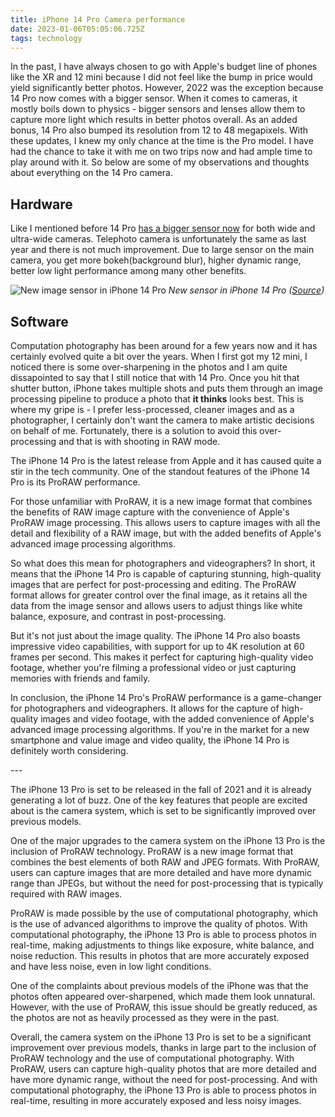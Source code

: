 ```yaml
---
title: iPhone 14 Pro Camera performance
date: 2023-01-06T05:05:06.725Z
tags: technology
---
```

In the past, I have always chosen to go with Apple's budget line of phones like the XR and 12 mini because I did not feel like the bump in price would yield significantly better photos. However, 2022 was the exception because 14 Pro now comes with a bigger sensor. When it comes to cameras, it mostly boils down to physics - bigger sensors and lenses allow them to capture more light which results in better photos overall. As an added bonus, 14 Pro also bumped its resolution from 12 to 48 megapixels. With these updates, I knew my only chance at the time is the Pro model. I have had the chance to take it with me on two trips now and had ample time to play around with it. So below are some of my observations and thoughts about everything on the 14 Pro camera.

## Hardware

Like I mentioned before 14 Pro [has a bigger sensor now](https://www.techinsights.com/blog/apple-iphone-14-image-sensor-preliminary-analysis) for both wide and ultra-wide cameras. Telephoto camera is unfortunately the same as last year and there is not much improvement. Due to large sensor on the main camera, you get more bokeh(background blur), higher dynamic range, better low light performance among many other benefits.

![New image sensor in iPhone 14 Pro](https://ucarecdn.com/eaeedbb1-06ea-40c7-8031-d4da8a88e9b8/-/format/auto/-/quality/smart_retina/-/stretch/off/-/resize/1200x/)
_New sensor in iPhone 14 Pro ([Source](https://www.apple.com))_
## Software

Computation photography has been around for a few years now and it has certainly evolved quite a bit over the years. When I first got my 12 mini, I noticed there is some over-sharpening in the photos and I am quite dissapointed to say that I still notice that with 14 Pro. Once you hit that shutter button, iPhone takes multiple shots and puts them through an image processing pipeline to produce a photo that **it thinks** looks best. This is where my gripe is - I prefer less-processed, cleaner images and as a photographer, I certainly don't want the camera to make artistic decisions on behalf of me. Fortunately, there is a solution to avoid this over-processing and that is with shooting in RAW mode.

The iPhone 14 Pro is the latest release from Apple and it has caused quite a stir in the tech community. One of the standout features of the iPhone 14 Pro is its ProRAW performance.

For those unfamiliar with ProRAW, it is a new image format that combines the benefits of RAW image capture with the convenience of Apple's ProRAW image processing. This allows users to capture images with all the detail and flexibility of a RAW image, but with the added benefits of Apple's advanced image processing algorithms.

So what does this mean for photographers and videographers? In short, it means that the iPhone 14 Pro is capable of capturing stunning, high-quality images that are perfect for post-processing and editing. The ProRAW format allows for greater control over the final image, as it retains all the data from the image sensor and allows users to adjust things like white balance, exposure, and contrast in post-processing.

But it's not just about the image quality. The iPhone 14 Pro also boasts impressive video capabilities, with support for up to 4K resolution at 60 frames per second. This makes it perfect for capturing high-quality video footage, whether you're filming a professional video or just capturing memories with friends and family.

In conclusion, the iPhone 14 Pro's ProRAW performance is a game-changer for photographers and videographers. It allows for the capture of high-quality images and video footage, with the added convenience of Apple's advanced image processing algorithms. If you're in the market for a new smartphone and value image and video quality, the iPhone 14 Pro is definitely worth considering.

\---

The iPhone 13 Pro is set to be released in the fall of 2021 and it is already generating a lot of buzz. One of the key features that people are excited about is the camera system, which is set to be significantly improved over previous models.

One of the major upgrades to the camera system on the iPhone 13 Pro is the inclusion of ProRAW technology. ProRAW is a new image format that combines the best elements of both RAW and JPEG formats. With ProRAW, users can capture images that are more detailed and have more dynamic range than JPEGs, but without the need for post-processing that is typically required with RAW images.

ProRAW is made possible by the use of computational photography, which is the use of advanced algorithms to improve the quality of photos. With computational photography, the iPhone 13 Pro is able to process photos in real-time, making adjustments to things like exposure, white balance, and noise reduction. This results in photos that are more accurately exposed and have less noise, even in low light conditions.

One of the complaints about previous models of the iPhone was that the photos often appeared over-sharpened, which made them look unnatural. However, with the use of ProRAW, this issue should be greatly reduced, as the photos are not as heavily processed as they were in the past.

Overall, the camera system on the iPhone 13 Pro is set to be a significant improvement over previous models, thanks in large part to the inclusion of ProRAW technology and the use of computational photography. With ProRAW, users can capture high-quality photos that are more detailed and have more dynamic range, without the need for post-processing. And with computational photography, the iPhone 13 Pro is able to process photos in real-time, resulting in more accurately exposed and less noisy images.